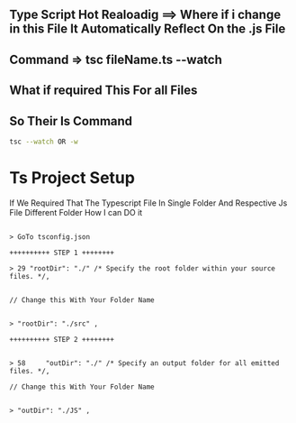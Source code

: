 ## Type Script Hot Realoadig ==> Where if i change in this File It Automatically Reflect On the .js File

## Command => tsc fileName.ts --watch

## What if required This For all Files

## So Their Is Command

```bash
tsc --watch OR -w
```

# Ts Project Setup

If We Required That The Typescript File In Single Folder And Respective Js File Different Folder How I can DO it

```plaintext

> GoTo tsconfig.json

++++++++++ STEP 1 ++++++++

> 29 "rootDir": "./" /* Specify the root folder within your source files. */,


// Change this With Your Folder Name


> "rootDir": "./src" ,

++++++++++ STEP 2 ++++++++


> 58     "outDir": "./" /* Specify an output folder for all emitted files. */,

// Change this With Your Folder Name


> "outDir": "./JS" ,


```
